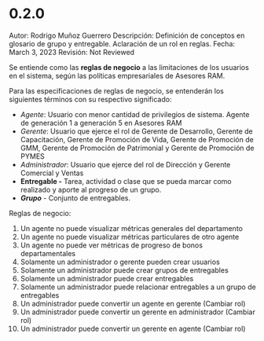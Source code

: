 # 0.2.0

Autor: Rodrigo Muñoz Guerrero
Descripción: Definición de conceptos en glosario de grupo y entregable.
Aclaración de un rol en reglas.
Fecha: March 3, 2023
Revisión: Not Reviewed

Se entiende como las **reglas de negocio** a las limitaciones de los usuarios en el sistema, según las políticas empresariales de Asesores RAM.

Para las especificaciones de reglas de negocio, se entenderán los siguientes términos con su respectivo significado:

- *Agente*: Usuario con menor cantidad de privilegios de sistema. Agente de generación 1 a generación 5 en Asesores RAM
- *Gerente*: Usuario que ejerce el rol de Gerente de Desarrollo, Gerente de Capacitación, Gerente de Promoción de Vida, Gerente de Promoción de GMM, Gerente de Promoción de Patrimonial y Gerente de Promoción de PYMES
- *Administrador*: Usuario que ejerce del rol de Dirección y Gerente Comercial y Ventas
- ********************Entregable -******************** Tarea, actividad o clase que se pueda marcar como realizado y aporte al progreso de un grupo.
- *****Grupo***** - Conjunto de entregables.

Reglas de negocio:

1. Un agente no puede visualizar métricas generales del departamento
2. Un agente no puede visualizar métricas particulares de otro agente
3. Un agente no puede ver métricas de progreso de bonos departamentales
4. Solamente un administrador o gerente pueden crear usuarios
5. Solamente un administrador puede crear grupos de entregables
6. Solamente un administrador puede crear entregables
7. Solamente un administrador puede relacionar entregables a un grupo de entregables
8. Un administrador puede convertir un agente en gerente (Cambiar rol)
9. Un administrador puede convertir un gerente en administrador (Cambiar rol)
10. Un administrador puede convertir un gerente en agente (Cambiar rol)